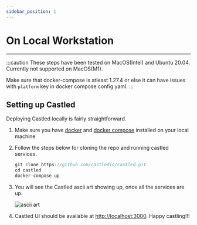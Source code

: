 ```yaml
---
sidebar_position: 1
---
```


# On Local Workstation

---

:::caution
These steps have been tested on MacOS(Intel) and Ubuntu 20.04. Currently not supported on MacOS(M1).

Make sure that docker-compose is atleast 1.27.4 or else it can have issues with `platform` key in docker compose config yaml.
:::

## Setting up Castled

Deploying Castled locally is fairly straightforward.

1. Make sure you have [docker](https://docs.docker.com/get-docker/) and [docker compose](https://docs.docker.com/compose/install/) installed on your local machine
2. Follow the steps below for cloning the repo and running castled services.

   ```jsx title="Local Deployment"
   git clone https://github.com/castledio/castled.git
   cd castled
   docker-compose up
   ```

3. You will see the Castled ascii art showing up, once all the services are up.

   ![ascii art](/docs/static/img/screens/deploying/local/castled-ascii.png)

4. Castled UI should be available at [http://localhost:3000](http://localhost:3000). Happy castling!!!
